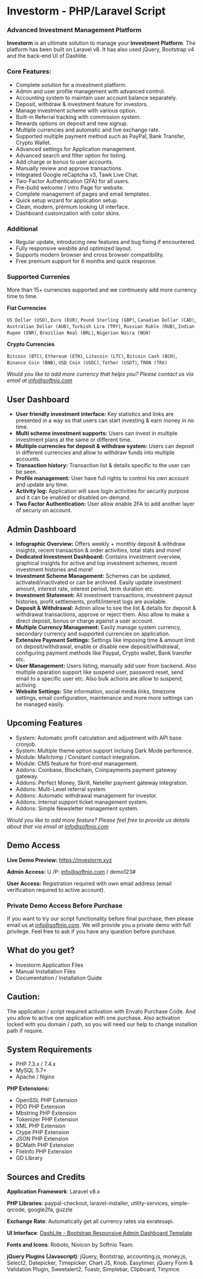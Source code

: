 # Investorm - PHP/Laravel Script
### Advanced Investment Management Platform

**Investorm** is an ultimate solution to manage your **Investment Platform**. The platform has been built on Laravel v8. It has also used jQuery, Bootstrap v4 and the back-end UI of Dashlite.

### Core Features:
- Complete solution for a investment platform.
- Admin and user profile management with advanced control. 
- Accounting system to maintain user account balance separately. 
- Deposit, withdraw & investment feature for investors. 
- Manage investment scheme with various option.
- Built-in Referral tracking with commission system. 
- Rewards options on deposit and new signup.
- Multiple currencies and automatic and live exchange rate. 
- Supported multiple payment method such as PayPal, Bank Transfer, Crypto Wallet.
- Advanced settings for Application management. 
- Advanced search and filter option for listing.
- Add charge or bonus to user accounts.
- Manually review and approve transactions.
- Integrated Google reCaptcha v3, Tawk Live Chat. 
- Two-Factor Authentication (2FA) for all users.
- Pre-build welcome / intro Page for website. 
- Complete management of pages and email templates.
- Quick setup wizard for application setup. 
- Clean, modern, premium looking UI interface.
- Dashboard customzation with color skins.

### Additional
- Regular update, introducing new features and bug fixing if encountered. 
- Fully responsive wesbite and optimized layout.
- Supports modern browser and cross browser compatibility.
- Free premium support for 6 months and quick response.

### Supported Currenies 
More than 15+ currencies supported and we continuesly add more currency time to time. 

**Fiat Currencies**

`US Dollar (USD)`, `Euro (EUR)`, `Pound Sterling (GBP)`, `Canadian Dollar (CAD)`, `Australian Dollar (AUD)`, `Turkish Lira (TRY)`, `Russian Ruble (RUB)`, `Indian Rupee (INR)`, `Brazilian Real (BRL)`, `Nigerian Naira (NGN)` 

**Crypto Currencies**

`Bitcoin (BTC)`, `Ethereum (ETH)`, `Litecoin (LTC)`, `Bitcoin Cash (BCH)`, `Binance Coin (BNB)`, `USD Coin (USDC)`, `Tether (USDT)`, `TRON (TRX)`

*Would you like to add more currency that helps you? Please contact us via email at info@softnio.com*

## User Dashboard
- **User friendly investment interface:** Key statistics and links are presented in a way so that users can start investing & earn money in no time.
- **Multi scheme investment supports:** Users can invest in multiple investment plans at the same or different time.
- **Multiple currencies for deposit & withdraw system:** Users can deposit in different currencies and allow to withdraw funds into multiple accounts. 
- **Transaction history:** Transaction list & details specific to the user can be seen.
- **Profile management:** User have full rights to control his own account and update any time. 
- **Activity log:** Application will save login activities for security purpose and it can be enabled or disabled on-demand.
- **Two Factor Authentication:** User allow enable 2FA to add another layer of securiy on account. 

## Admin Dashboard
- **Infographic Overview:** Offers weekly + monthly deposit & withdraw insights, recent transaction & order activities, total stats and more!
- **Dedicated Investment Dashboard:** Contains investment overview, graphical insights for active and top investment schemes, recent investment histories and more!
- **Investment Scheme Management:** Schemes can be updated, activated/inactivated or can be archived. Easily update investment amount, interest rate, interest period, term duration etc.
- **Investment Statement:** All investment transactions, investment payout histories, profit settlements, profit/interest logs are available. 
- **Deposit & Withdrawal:** Admin allow to see the list & details for deposit & withdrawal transactions, approve or reject them. Also allow to make a direct deposit, bonus or charge against a user account.
- **Multiple Currency Management:** Easily manage system currency, secondary currency and supported currencies on application. 
- **Extensive Payment Settings:** Settings like imposing time & amount limit on deposit/withdrawal, enable or disable new deposit/withdrawal, configuring payment methods like Paypal, Crypto wallet, Bank transfer etc.
- **User Management:** Users listing, manually add user from backend. Also multiple oparation support like suspend user, password reset, send email to a specific user etc. Also bulk actions are allow to suspend, activing.
- **Website Settings:** Site information, social media links, timezone settings, email configuration, maintenance and more more settings can be managed easily.

## Upcoming Features
- System: Automatic profit calculation and adjustment with API base cronjob. 
- System: Multiple theme option support incluing Dark Mode perference. 
- Module: Mailchimp / Constant contact integration. 
- Module: CMS feature for front-end management.
- Addons: Coinbase, Blockchain, Coinpayments payment gateway gateway. 
- Addons: Perfect Money, Skrill, Neteller payment gateway integration. 
- Addons: Multi-Level referral system.
- Addons: Automatic withdrawal management for investor. 
- Addons: Internal support ticket management system.
- Addons: Simple Newsletter management system. 

*Would you like to add more feature? Please feel free to provide us details about that via email at info@softnio.com*

## Demo Access

**Live Demo Preview:** https://investorm.xyz

**Admin Access:** U /P: info@softnio.com / demo123#

**User Access:** Registration required with own email address (email verification required to active account).

### Private Demo Access Before Purchase

If you want to try our script functionality before final purchase, then please email us at info@softnio.com. We will provide you a private demo with full privilege. Feel free to ask if you have any question before purchase.

## What do you get?
- Investorm Application Files
- Manual Installation Files
- Documentation / Installation Guide

## Caution:
The application / script required activation with Envato Purchase Code. And you allow to active one application with one purchase.
Also activation locked with you domain / path, so you will need our help to change installion path if require. 

## System Requirements

- PHP 7.3.x / 7.4.x
- MySQL 5.7+
- Apache / Nginx

**PHP Extensions:**
- OpenSSL PHP Extension
- PDO PHP Extension
- Mbstring PHP Extension
- Tokenizer PHP Extension
- XML PHP Extension
- Ctype PHP Extension
- JSON PHP Extension
- BCMath PHP Extension
- FileInfo PHP Extension
- GD Library

## Sources and Credits

**Application Framework**: Laravel v8.x

**PHP Libraries**: paypal-checkout, laravel-installer, utility-services, simple-qrcode, google2fa, guzzle

**Exchange Rate**: Automatically get all currency rates via exratesapi. 

**UI Interface**: [DashLite - Bootstrap Responsive Admin Dashboard Template](https://themeforest.net/item/dashlite-bootstrap-responsive-admin-dashboard-template/25780042)

**Fonts and Icons**: Roboto, Nioicon by Softnio Team.

**jQuery Plugins (Javascript)**: jQuery, Bootstrap, accounting.js, money.js, Select2, Datepicker, Timepicker, Chart JS, Knob. Easytimer, jQuery Form & Validation Plugin, Sweetalert2, Toastr, Simplebar, Clipboard, Tinymce.
